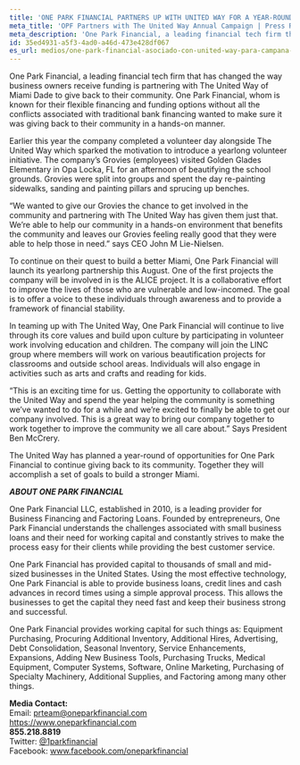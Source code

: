 ```yaml
---
title: 'ONE PARK FINANCIAL PARTNERS UP WITH UNITED WAY FOR A YEAR-ROUND CAMPAIGN'
meta_title: 'OPF Partners with The United Way Annual Campaign | Press Release'
meta_description: 'One Park Financial, a leading financial tech firm that has changed the way business owners receive funding is partnering with The United Way of Miami Dade to give back to their community.'
id: 35ed4931-a5f3-4ad0-a46d-473e428df067
es_url: medios/one-park-financial-asociado-con-united-way-para-campana-durante-todo-el-ano
---
```

One Park Financial, a leading financial tech firm that has changed the way business owners receive funding is partnering with The United Way of Miami Dade to give back to their community. One Park Financial, whom is known for their flexible financing and funding options without all the conflicts associated with traditional bank financing wanted to make sure it was giving back to their community in a hands-on manner.

Earlier this year the company completed a volunteer day alongside The United Way which sparked the motivation to introduce a yearlong volunteer initiative. The company’s Grovies (employees) visited Golden Glades Elementary in Opa Locka, FL for an afternoon of beautifying the school grounds. Grovies were split into groups and spent the day re-painting sidewalks, sanding and painting pillars and sprucing up benches.

“We wanted to give our Grovies the chance to get involved in the community and partnering with The United Way has given them just that. We’re able to help our community in a hands-on environment that benefits the community and leaves our Grovies feeling really good that they were able to help those in need.” says CEO John M Lie-Nielsen.

To continue on their quest to build a better Miami, One Park Financial will launch its yearlong partnership this August. One of the first projects the company will be involved in is the ALICE project. It is a collaborative effort to improve the lives of those who are vulnerable and low-incomed. The goal is to offer a voice to these individuals through awareness and to provide a framework of financial stability.

In teaming up with The United Way, One Park Financial will continue to live through its core values and build upon culture by participating in volunteer work involving education and children. The company will join the LINC group where members will work on various beautification projects for classrooms and outside school areas. Individuals will also engage in activities such as arts and crafts and reading for kids.

“This is an exciting time for us. Getting the opportunity to collaborate with the United Way and spend the year helping the community is something we’ve wanted to do for a while and we’re excited to finally be able to get our company involved. This is a great way to bring our company together to work together to improve the community we all care about.” Says President Ben McCrery.

The United Way has planned a year-round of opportunities for One Park Financial to continue giving back to its community. Together they will accomplish a set of goals to build a stronger Miami.

<strong><em>ABOUT ONE PARK FINANCIAL </em></strong>

One Park Financial LLC, established in 2010, is a leading provider for Business Financing and Factoring Loans. Founded by entrepreneurs, One Park Financial understands the challenges associated with small business loans and their need for working capital and constantly strives to make the process easy for their clients while providing the best customer service.

One Park Financial has provided capital to thousands of small and mid-sized businesses in the United States. Using the most effective technology, One Park Financial is able to provide business loans, credit lines and cash advances in record times using a simple approval process. This allows the businesses to get the capital they need fast and keep their business strong and successful.

One Park Financial provides working capital for such things as: Equipment Purchasing, Procuring Additional Inventory, Additional Hires, Advertising, Debt Consolidation, Seasonal Inventory, Service Enhancements, Expansions, Adding New Business Tools, Purchasing Trucks, Medical Equipment, Computer Systems, Software, Online Marketing, Purchasing of Specialty Machinery, Additional Supplies, and Factoring among many other things.

**Media Contact:** 
<br/>
Email: prteam@oneparkfinancial.com 
<br/>
<a href="https://www.oneparkfinancial.com/">https://www.oneparkfinancial.com</a>
<br/>
**855.218.8819**
<br/>
Twitter: <a href="https://twitter.com/1parkfinancial">@1parkfinancial</a> 
<br/>
Facebook: <a href="https://www.facebook.com/oneparkfinancial">www.facebook.com/oneparkfinancial</a>